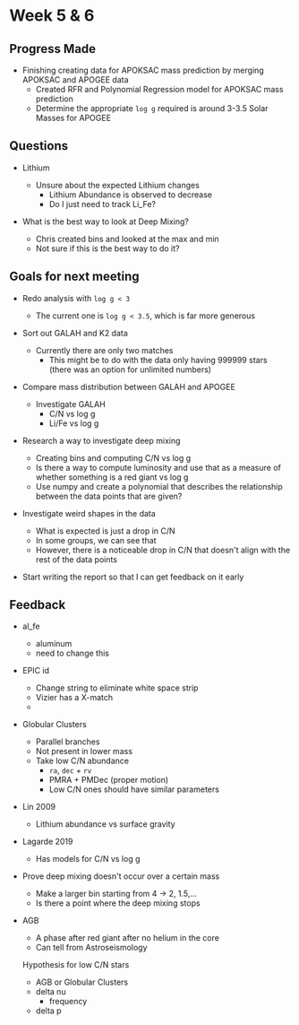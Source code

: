 # Week 5 & 6

## Progress Made

- Finishing creating data for APOKSAC mass prediction by merging APOKSAC and APOGEE data
  - Created RFR and Polynomial Regression model for APOKSAC mass prediction
  - Determine the appropriate `log g` required is around 3-3.5 Solar Masses for APOGEE

## Questions

- Lithium
  - Unsure about the expected Lithium changes
    - Lithium Abundance is observed to decrease
    - Do I just need to track Li_Fe?
    
- What is the best way to look at Deep Mixing?
  + Chris created bins and looked at the max and min
  + Not sure if this is the best way to do it?

## Goals for next meeting

- Redo analysis with `log g < 3`
  + The current one is `log g < 3.5`, which is far more generous
- Sort out GALAH and K2 data
  + Currently there are only two matches
    * This might be to do with the data only having 999999 stars (there was an option for unlimited numbers)
    
- Compare mass distribution between GALAH and APOGEE
  + Investigate GALAH 
    * C/N vs log g 
    * Li/Fe vs log g
    
- Research a way to investigate deep mixing
  + Creating bins and computing C/N vs log g
  + Is there a way to compute luminosity and use that as a measure of whether something is a red giant vs log g
  + Use numpy and create a polynomial that describes the relationship between the data points that are given?

- Investigate weird shapes in the data
  + What is expected is just a drop in C/N
  + In some groups, we can see that
  + However, there is a noticeable drop in C/N that doesn't align with the rest of the data points
  
- Start writing the report so that I can get feedback on it early

## Feedback

- al_fe 
  + aluminum 
  + need to change this
  
- EPIC id
  + Change string to eliminate white space strip
  + Vizier has a X-match
  + 
  
- Globular Clusters
  + Parallel branches
  + Not present in lower mass
  + Take low C/N abundance
    * `ra`, `dec` + `rv`
    * PMRA + PMDec (proper motion)
    * Low C/N ones should have similar parameters

- Lin 2009
  + Lithium abundance vs surface gravity
  
- Lagarde 2019
  + Has models for C/N vs log g
  
- Prove deep mixing doesn't occur over a certain mass
  + Make a larger bin starting from 4 -> 2, 1.5,...
  + Is there a point where the deep mixing stops
  
- AGB
  + A phase after red giant after no helium in the core
  + Can tell from Astroseismology
  

  Hypothesis for low C/N stars
  - AGB or Globular Clusters
  - delta nu
    + frequency
  - delta p